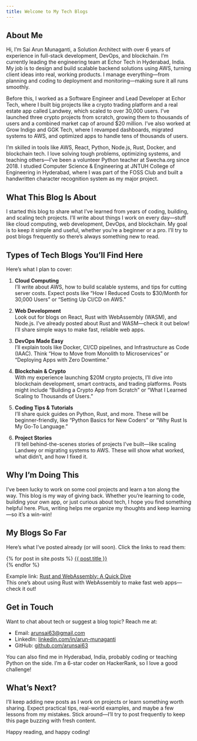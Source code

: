 ```yaml
---
title: Welcome to My Tech Blogs
---
```


## About Me
Hi, I’m Sai Arun Munaganti, a Solution Architect with over 6 years of experience in full-stack development, DevOps, and blockchain. I’m currently leading the engineering team at Echor Tech in Hyderabad, India. My job is to design and build scalable backend solutions using AWS, turning client ideas into real, working products. I manage everything—from planning and coding to deployment and monitoring—making sure it all runs smoothly.

Before this, I worked as a Software Engineer and Lead Developer at Echor Tech, where I built big projects like a crypto trading platform and a real estate app called Landwey, which scaled to over 30,000 users. I’ve launched three crypto projects from scratch, growing them to thousands of users and a combined market cap of around $20 million. I’ve also worked at Grow Indigo and GGK Tech, where I revamped dashboards, migrated systems to AWS, and optimized apps to handle tens of thousands of users.

I’m skilled in tools like AWS, React, Python, Node.js, Rust, Docker, and blockchain tech. I love solving tough problems, optimizing systems, and teaching others—I’ve been a volunteer Python teacher at Swecha.org since 2018. I studied Computer Science & Engineering at JNTUH College of Engineering in Hyderabad, where I was part of the FOSS Club and built a handwritten character recognition system as my major project.

## What This Blog Is About
I started this blog to share what I’ve learned from years of coding, building, and scaling tech projects. I’ll write about things I work on every day—stuff like cloud computing, web development, DevOps, and blockchain. My goal is to keep it simple and useful, whether you’re a beginner or a pro. I’ll try to post blogs frequently so there’s always something new to read.

## Types of Tech Blogs You’ll Find Here
Here’s what I plan to cover:

1. **Cloud Computing**  
   I’ll write about AWS, how to build scalable systems, and tips for cutting server costs. Expect posts like “How I Reduced Costs to $30/Month for 30,000 Users” or “Setting Up CI/CD on AWS.”

2. **Web Development**  
   Look out for blogs on React, Rust with WebAssembly (WASM), and Node.js. I’ve already posted about Rust and WASM—check it out below! I’ll share simple ways to make fast, reliable web apps.

3. **DevOps Made Easy**  
   I’ll explain tools like Docker, CI/CD pipelines, and Infrastructure as Code (IAAC). Think “How to Move from Monolith to Microservices” or “Deploying Apps with Zero Downtime.”

4. **Blockchain & Crypto**  
   With my experience launching $20M crypto projects, I’ll dive into blockchain development, smart contracts, and trading platforms. Posts might include “Building a Crypto App from Scratch” or “What I Learned Scaling to Thousands of Users.”

5. **Coding Tips & Tutorials**  
   I’ll share quick guides on Python, Rust, and more. These will be beginner-friendly, like “Python Basics for New Coders” or “Why Rust Is My Go-To Language.”

6. **Project Stories**  
   I’ll tell behind-the-scenes stories of projects I’ve built—like scaling Landwey or migrating systems to AWS. These will show what worked, what didn’t, and how I fixed it.

## Why I’m Doing This
I’ve been lucky to work on some cool projects and learn a ton along the way. This blog is my way of giving back. Whether you’re learning to code, building your own app, or just curious about tech, I hope you find something helpful here. Plus, writing helps me organize my thoughts and keep learning—so it’s a win-win!

## My Blogs So Far
Here’s what I’ve posted already (or will soon). Click the links to read them:

{% for post in site.posts %}
  <a href="{{ post.url }}">{{ post.title }}</a><br>
{% endfor %}

Example link: [Rust and WebAssembly: A Quick Dive](https://arunsai63.github.io/blogs/2025/03/31/rust-wasm)  
This one’s about using Rust with WebAssembly to make fast web apps—check it out!

## Get in Touch
Want to chat about tech or suggest a blog topic? Reach me at:  
- Email: arunsai63@gmail.com  
- LinkedIn: [linkedin.com/in/arun-munaganti](https://www.linkedin.com/in/arun-munaganti/)  
- GitHub: [github.com/arunsai63](https://github.com/arunsai63)  

You can also find me in Hyderabad, India, probably coding or teaching Python on the side. I’m a 6-star coder on HackerRank, so I love a good challenge!

## What’s Next?
I’ll keep adding new posts as I work on projects or learn something worth sharing. Expect practical tips, real-world examples, and maybe a few lessons from my mistakes. Stick around—I’ll try to post frequently to keep this page buzzing with fresh content.

Happy reading, and happy coding!